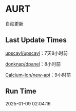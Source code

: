 # AURT

自动更新


## Last Update Times

[upscayl/upscayl](https://github.com/upscayl/upscayl)：7天8小时前

[donknap/dpanel](https://github.com/donknap/dpanel)：8小时前

[Calcium-Ion/new-api](https://github.com/Calcium-Ion/new-api)：9小时前


## Run Time
2025-01-09 02:04:16
